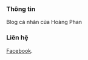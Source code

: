 ### Thông tin
Blog cá nhân của Hoàng Phan
### Liên hệ 
[Facebook](https://www.facebook.com/hoangpm96).
